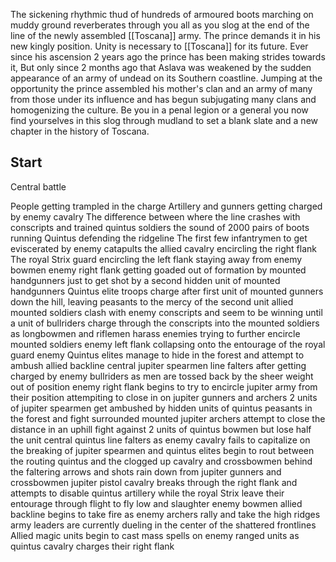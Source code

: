 The sickening rhythmic thud of hundreds of armoured boots marching on muddy ground reverberates through you all as you slog at the end of the line of the newly assembled [[Toscana]] army. The prince demands it in his new kingly position. Unity is necessary to [[Toscana]] for its future. Ever since his ascension 2 years ago the prince has been making strides towards it, But only since 2 months ago that Aslava was weakened by the sudden appearance of an army of undead on its Southern coastline. Jumping at the opportunity the prince assembled his mother's clan and an army of many from those under its influence and has begun subjugating many clans and homogenizing the culture. Be you in a penal legion or a general you now find yourselves in this slog through mudland to set a blank slate and a new chapter in the history of Toscana.

## Start
Central battle

People getting trampled in the charge
Artillery and gunners getting charged by enemy cavalry
The difference between where the line crashes with conscripts and trained quintus soldiers
the sound of 2000 pairs of boots running
Quintus defending the ridgeline
The first few infantrymen to get eviscerated by enemy catapults
the allied cavalry encircling the right flank
The royal Strix guard encircling the left flank staying away from enemy bowmen
enemy right flank getting goaded out of formation by mounted handgunners just to get shot by a second hidden unit of mounted handgunners
Quintus elite troops charge after first unit of mounted gunners down the hill, leaving peasants to the mercy of the second unit
allied mounted soldiers clash with enemy conscripts and seem to be winning until a unit of bullriders charge through the conscripts into the mounted soldiers as longbowmen and riflemen harass enemies trying to further encircle mounted soldiers
enemy left flank collapsing onto the entourage of the royal guard
enemy Quintus elites manage to hide in the forest and attempt to ambush allied backline
central jupiter spearmen line falters after getting charged by enemy bullriders as men are tossed back by the sheer weight
out of position enemy right flank begins to try to encircle jupiter army from their position attempiting to close in on jupiter gunners and archers
2 units of jupiter spearmen get ambushed by hidden units of quintus peasants in the forest and fight surrounded
mounted jupiter archers attempt to close the distance in an uphill fight against 2 units of quintus bowmen but lose half the unit
central quintus line falters as enemy cavalry fails to capitalize on the breaking of jupiter spearmen and quintus elites begin to rout
between the routing quintus and the clogged up cavalry and crossbowmen behind the faltering arrows and shots rain down from jupiter gunners and crossbowmen 
jupiter pistol cavalry breaks through the right flank and attempts to disable quintus artillery while the royal Strix leave their entourage through flight to fly low and slaughter enemy bowmen
allied backline begins to take fire as enemy archers rally and take the high ridges
army leaders are currently dueling in the center of the shattered frontlines
Allied magic units begin to cast mass spells on enemy ranged units as quintus cavalry charges their right flank
